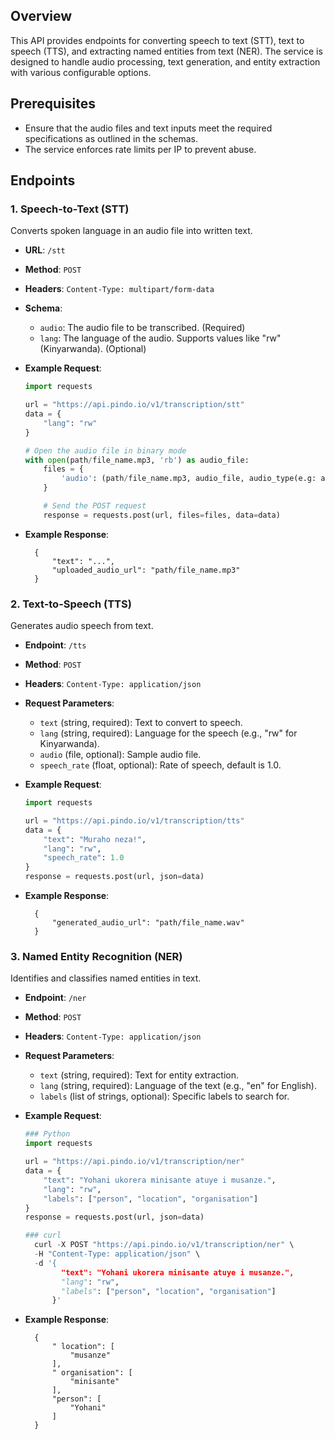 ## Overview
This API provides endpoints for converting speech to text (STT), text to speech (TTS), and extracting named entities from text (NER). The service is designed to handle audio processing, text generation, and entity extraction with various configurable options.

## Prerequisites
- Ensure that the audio files and text inputs meet the required specifications as outlined in the schemas.
- The service enforces rate limits per IP to prevent abuse.

## Endpoints

### 1. Speech-to-Text (STT)
Converts spoken language in an audio file into written text.

- **URL**: `/stt`
- **Method**: `POST`
- **Headers**: `Content-Type: multipart/form-data`
- **Schema**:
  - `audio`: The audio file to be transcribed. (Required)
  - `lang`: The language of the audio. Supports values like "rw" (Kinyarwanda). (Optional)

- **Example Request**:
  ```python
  import requests

  url = "https://api.pindo.io/v1/transcription/stt"
  data = {
      "lang": "rw"
  }

  # Open the audio file in binary mode
  with open(path/file_name.mp3, 'rb') as audio_file:
      files = {
          'audio': (path/file_name.mp3, audio_file, audio_type(e.g: audio/m4a, audio/mp3)),
      }

      # Send the POST request
      response = requests.post(url, files=files, data=data)

- **Example Response**:
  ```
    {
        "text": "...",
        "uploaded_audio_url": "path/file_name.mp3"
    }
  ```


### 2. Text-to-Speech (TTS)
Generates audio speech from text.

- **Endpoint**: `/tts`
- **Method**: `POST`
- **Headers**: `Content-Type: application/json`
- **Request Parameters**:
  - `text` (string, required): Text to convert to speech.
  - `lang` (string, required): Language for the speech (e.g., "rw" for Kinyarwanda).
  - `audio` (file, optional): Sample audio file.
  - `speech_rate` (float, optional): Rate of speech, default is 1.0.

- **Example Request**:
  ```python
  import requests

  url = "https://api.pindo.io/v1/transcription/tts"
  data = {
      "text": "Muraho neza!",
      "lang": "rw",
      "speech_rate": 1.0
  }
  response = requests.post(url, json=data)

- **Example Response**:
  ```
    {
        "generated_audio_url": "path/file_name.wav"
    }
  ```


### 3. Named Entity Recognition (NER)
Identifies and classifies named entities in text.

- **Endpoint**: `/ner`
- **Method**: `POST`
- **Headers**: `Content-Type: application/json`
- **Request Parameters**:
  - `text` (string, required): Text for entity extraction.
  - `lang` (string, required): Language of the text (e.g., "en" for English).
  - `labels` (list of strings, optional): Specific labels to search for.

- **Example Request**:
  ```python
  ### Python
  import requests

  url = "https://api.pindo.io/v1/transcription/ner"
  data = {
      "text": "Yohani ukorera minisante atuye i musanze.",
      "lang": "rw",
      "labels": ["person", "location", "organisation"]
  }
  response = requests.post(url, json=data)
  
  ### curl
    curl -X POST "https://api.pindo.io/v1/transcription/ner" \
    -H "Content-Type: application/json" \
    -d '{
          "text": "Yohani ukorera minisante atuye i musanze.",
          "lang": "rw",
          "labels": ["person", "location", "organisation"]
        }'

- **Example Response**:
  ```
    {
        " location": [
            "musanze"
        ],
        " organisation": [
            "minisante"
        ],
        "person": [
            "Yohani"
        ]
    }
  ```

